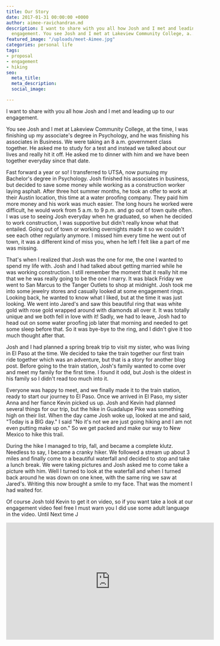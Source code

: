 ```yaml
---
title: Our Story
date: 2017-01-31 00:00:00 +0000
author: aimee-ravichandran.md
description: I want to share with you all how Josh and I met and leading up to our
  engagement. You see Josh and I met at Lakeview Community College, a...
featured_image: "/uploads/meet-Aimee.jpg"
categories: personal life
tags:
- proposal
- engagement
- hiking
seo:
  meta_title: 
  meta_description: 
  social_image: 

---
```

I want to share with you all how Josh and I met and leading up to our engagement.

You see Josh and I met at Lakeview Community College, at the time, I was finishing up my associate's degree in Psychology, and he was finishing his associates in Business. We were taking an 8 a.m. government class together. He asked me to study for a test and instead we talked about our lives and really hit it off. He asked me to dinner with him and we have been together everyday since that date.

Fast forward a year or so! I transferred to UTSA, now pursuing my Bachelor's degree in Psychology. Josh finished his associates in business, but decided to save some money while working as a construction worker laying asphalt. After three hot summer months, he took an offer to work at their Austin location, this time at a water proofing company. They paid him more money and his work was much easier. The long hours he worked were difficult, he would work from 5 a.m. to 9 p.m. and go out of town quite often. I was use to seeing Josh everyday when he graduated, so when he decided to work construction, I was supportive but didn't really know what that entailed. Going out of town or working overnights made it so we couldn't see each other regularly anymore. I missed him every time he went out of town, it was a different kind of miss you, when he left I felt like a part of me was missing.

That's when I realized that Josh was the one for me, the one I wanted to spend my life with. Josh and I had talked about getting married while he was working construction. I still remember the moment that it really hit me that we he was really going to be the one I marry. It was black Friday we went to San Marcus to the Tanger Outlets to shop at midnight. Josh took me into some jewelry stores and casually looked at some engagement rings. Looking back, he wanted to know what I liked, but at the time it was just looking. We went into Jared's and saw this beautiful ring that was white gold with rose gold wrapped around with diamonds all over it. It was totally unique and we both fell in love with it! Sadly, we had to leave, Josh had to head out on some water proofing job later that morning and needed to get some sleep before that. So it was bye-bye to the ring, and I didn't give it too much thought after that.

Josh and I had planned a spring break trip to visit my sister, who was living in El Paso at the time. We decided to take the train together our first train ride together which was an adventure, but that is a story for another blog post. Before going to the train station, Josh's family wanted to come over and meet my family for the first time. I found it odd, but Josh is the oldest in his family so I didn't read too much into it.

Everyone was happy to meet, and we finally made it to the train station, ready to start our journey to El Paso. Once we arrived in El Paso, my sister Anna and her fiance Kevin picked us up. Josh and Kevin had planned several things for our trip, but the hike in Guadalupe Pike was something high on their list. When the day came Josh woke up, looked at me and said, "Today is a BIG day." I said "No it's not we are just going hiking and I am not even putting make up on." So we get packed and make our way to New Mexico to hike this trail.

During the hike I managed to trip, fall, and became a complete klutz. Needless to say, I became a cranky hiker. We followed a stream up about 3 miles and finally come to a beautiful waterfall and decided to stop and take a lunch break. We were taking pictures and Josh asked me to come take a picture with him. Well I turned to look at the waterfall and when I turned back around he was down on one knee, with the same ring we saw at Jared's. Writing this now brought a smile to my face. That was the moment I had waited for.

Of course Josh told Kevin to get it on video, so if you want take a look at our engagement video feel free I must warn you I did use some adult language in the video. Until Next time J

<iframe width="560" height="315" src="https://www.youtube-nocookie.com/embed/8KDAyiA5MlI?rel=0" frameborder="0" allow="autoplay; encrypted-media" allowfullscreen></iframe>